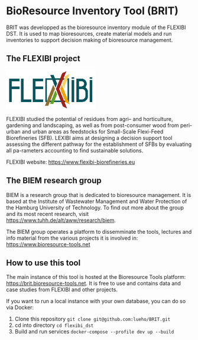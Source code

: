 # BioResource Inventory Tool (BRIT)

BRIT was developped as the bioresource inventory module of the FLEXIBI DST.
It is used to map bioresources, create material models and run inventories
to support decision making of bioresource management. 

## The FLEXIBI project

![FLEXIBI Logo](./static/img/LOGO_Flexibi_White_BG.png)

FLEXIBI studied the potential of residues from agri– and horticulture, gardening
and landscaping, as well as from post-consumer wood from peri-urban and urban 
areas as feedstocks for Small-Scale Flexi-Feed Biorefineries (SFB). LEXIBI aims
at designing a decision support tool assessing the different pathway for the 
establishment of SFBs by evaluating all pa-rameters accounting to find
sustainable solutions.

FLEXIBI website: https://www.flexibi-biorefineries.eu

## The BIEM research group
BIEM is a research group that is dedicated to bioresource management.
It is based at the Institute of Wastewater Management 
and Water Protection of the Hamburg University of Technology. To find out more
about the group and its most recent research, visit https://www.tuhh.de/alt/aww/research/biem.

The BIEM group operates a platform to dissemminate the tools, lectures and info
material from the various projects it is involved in: https://www.bioresource-tools.net

## How to use this tool
The main instance of this tool is hosted at the Bioresource Tools platform:
https://brit.bioresource-tools.net. It is free to use and contains data and case
studies from FLEXIBI and other projects. 

If you want to run a local instance with your own database,
you can do so via Docker:

1) Clone this repository ```git clone git@github.com:lueho/BRIT.git ```
2) cd into directory ```cd flexibi_dst```
3) Build and run services ```docker-compose --profile dev up --build```

